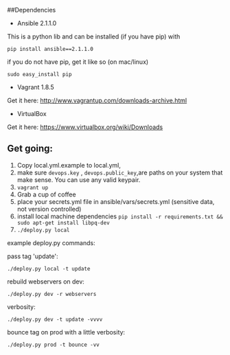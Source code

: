 ##Dependencies
* Ansible 2.1.1.0

This is a python lib and can be installed (if you have pip) with

`pip install ansible==2.1.1.0`

if you do not have pip, get it like so (on mac/linux)

`sudo easy_install pip`

* Vagrant 1.8.5

Get it here: http://www.vagrantup.com/downloads-archive.html

* VirtualBox

Get it here: https://www.virtualbox.org/wiki/Downloads

## Get going:

1. Copy local.yml.example to local.yml,
2. make sure `devops.key` , `devops.public_key`,are paths on your system that make sense. You can use any valid keypair.
3. `vagrant up`
4. Grab a cup of coffee
5. place your secrets.yml file in ansible/vars/secrets.yml (sensitive data, not version controlled)
6. install local machine dependencies `pip install -r requirements.txt && sudo apt-get install libpq-dev`
7. `./deploy.py local`


example deploy.py commands:

pass tag 'update':

`./deploy.py local -t update`

rebuild webservers on dev:

`./deploy.py dev -r webservers`

verbosity:

`./deploy.py dev -t update -vvvv`

bounce tag on prod with a little verbosity:

`./deploy.py prod -t bounce -vv`
